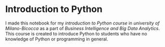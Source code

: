 # Introduction to Python 

I made this notebook for my _introduction to Python course_ in _university of Milano-Bicocca_ as a part of _Business Intelligence and Big Data Analytics_.
This course is created to introduce Python to students who have no knowledge of Python or programming in general.